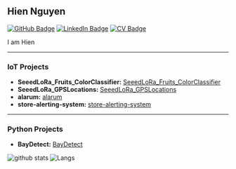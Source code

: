 ## Hien Nguyen

[![GitHub Badge](https://img.shields.io/github/followers/enguy-hub?style=social)](https://github.com/enguy-hub?tab=followers)
[![LinkedIn Badge](https://img.shields.io/badge/My-LinkedIn-blue)](https://www.linkedin.com/in/hien-n-20ab20a5/)
[![CV Badge](https://img.shields.io/badge/My-CV-critical)]()

I am Hien

---

### IoT Projects

- **SeeedLoRa_Fruits_ColorClassifier:** [SeeedLoRa_Fruits_ColorClassifier](https://github.com/enguy-hub/SeeedLoRa_Fruits_ColorClassifier)
- **SeeedLoRa_GPSLocations:** [SeeedLoRa_GPSLocations](https://github.com/enguy-hub/SeeedLoRa_GPSLocations)
- **alarum:** [alarum](https://github.com/enguy-hub/alarum)
- **store-alerting-system:** [store-alerting-system](https://github.com/enguy-hub/store-alerting-system)

---

### Python Projects

- **BayDetect:** [BayDetect](https://github.com/enguy-hub/BayDetect)

![github stats](https://github-readme-stats.vercel.app/api?username=enguy-hub&show_icons=true)
![Langs](https://github-readme-stats.vercel.app/api/top-langs/?username=enguy-hub&langs_count=3&hide=python,C#,C++,html,css,R)

<!-- ![Top Langs](https://github-readme-stats.vercel.app/api/top-langs/?username=giswqs&hide_langs_below=10) -->
